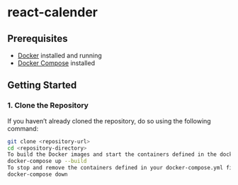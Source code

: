 # react-calender

## Prerequisites

- [Docker](https://docs.docker.com/get-docker/) installed and running
- [Docker Compose](https://docs.docker.com/compose/install/) installed

## Getting Started
### 1. Clone the Repository

If you haven’t already cloned the repository, do so using the following command:

```bash
git clone <repository-url>
cd <repository-directory>
To build the Docker images and start the containers defined in the docker-compose.yml file, run:
docker-compose up --build
To stop and remove the containers defined in your docker-compose.yml file, run:
docker-compose down
